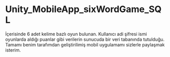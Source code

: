 # Unity_MobileApp_sixWordGame_SQL
İçerisinde 6 adet kelime bazlı oyun bulunan. Kullanıcı adi şifresi ismi oyunlarda aldığı puanlar gibi verilerin sunucuda bir veri tabanında tutulduğu. Tamamı 
benim tarafımdan geliştirilimiş mobil uygulamamı sizlerle paylaşmak isterim.
